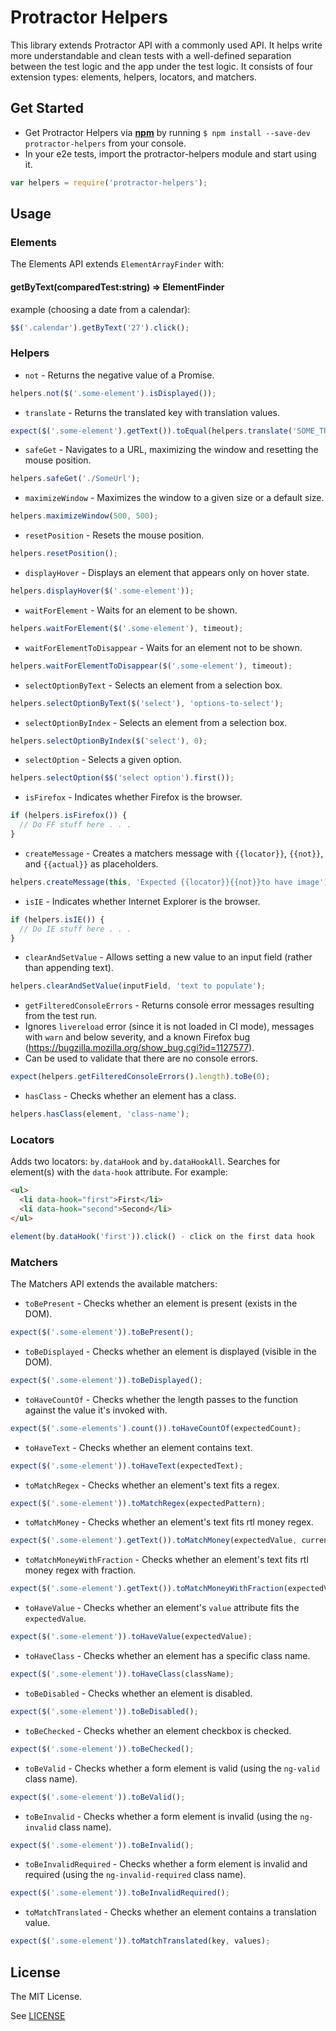 # Protractor Helpers

This library extends Protractor API with a commonly used API. It helps write more understandable and clean tests with a well-defined separation between the test logic and the app under the test logic. It consists of four extension types: elements, helpers, locators, and matchers.

## Get Started
* Get Protractor Helpers via **[npm](https://www.npmjs.com/)** by running `$ npm install --save-dev protractor-helpers` from your console.
* In your e2e tests, import the protractor-helpers module and start using it.
```js
var helpers = require('protractor-helpers');
```

## Usage
### Elements
The Elements API extends `ElementArrayFinder` with:
#### getByText(comparedTest:string) => ElementFinder

example (choosing a date from a calendar):
```js
$$('.calendar').getByText('27').click();
```

### Helpers
* `not` - Returns the negative value of a Promise. 
```js
helpers.not($('.some-element').isDisplayed());
```

* `translate` - Returns the translated key with translation values.
```js
expect($('.some-element').getText()).toEqual(helpers.translate('SOME_TRANSLATION_KEY'));
```

* `safeGet` - Navigates to a URL, maximizing the window and resetting the mouse position.
```js
helpers.safeGet('./SomeUrl');
```

* `maximizeWindow` - Maximizes the window to a given size or a default size.
```js
helpers.maximizeWindow(500, 500);
```

* `resetPosition` - Resets the mouse position.
```js
helpers.resetPosition();
```

* `displayHover` - Displays an element that appears only on hover state.
```js
helpers.displayHover($('.some-element'));
```

* `waitForElement` - Waits for an element to be shown.
```js
helpers.waitForElement($('.some-element'), timeout);
```

* `waitForElementToDisappear` - Waits for an element not to be shown.
```js
helpers.waitForElementToDisappear($('.some-element'), timeout);
```

* `selectOptionByText` - Selects an element from a selection box.
```js
helpers.selectOptionByText($('select'), 'options-to-select');
```

* `selectOptionByIndex` - Selects an element from a selection box.
```js
helpers.selectOptionByIndex($('select'), 0);
```

* `selectOption` - Selects a given option.
```js
helpers.selectOption($$('select option').first());
```

* `isFirefox` - Indicates whether Firefox is the browser.
```js
if (helpers.isFirefox()) {
  // Do FF stuff here . . .
}
```

* `createMessage` - Creates a matchers message with `{{locator}}`, `{{not}}`, and `{{actual}}` as placeholders.
```js
helpers.createMessage(this, 'Expected {{locator}}{{not}}to have image') + '.');
```

* `isIE` - Indicates whether Internet Explorer is the browser.
```js
if (helpers.isIE()) {
  // Do IE stuff here . . .
}
```

* `clearAndSetValue` - Allows setting a new value to an input field (rather than appending text).
```js
helpers.clearAndSetValue(inputField, 'text to populate');
```

* `getFilteredConsoleErrors` - Returns console error messages resulting from the test run.
* Ignores `livereload` error (since it is not loaded in CI mode), messages with `warn` and below severity, and a known Firefox bug (https://bugzilla.mozilla.org/show_bug.cgi?id=1127577).
* Can be used to validate that there are no console errors.
```js
expect(helpers.getFilteredConsoleErrors().length).toBe(0);
```

* `hasClass` - Checks whether an element has a class.
```js
helpers.hasClass(element, 'class-name');
```

### Locators
Adds two locators: `by.dataHook` and `by.dataHookAll`.
Searches for element(s) with the `data-hook` attribute. For example:
```html
<ul>
  <li data-hook="first">First</li>
  <li data-hook="second">Second</li>
</ul>
```
```js
element(by.dataHook('first')).click() - click on the first data hook
```

### Matchers
The Matchers API extends the available matchers:
* `toBePresent` - Checks whether an element is present (exists in the DOM).
```js
expect($('.some-element')).toBePresent();
```

* `toBeDisplayed` - Checks whether an element is displayed (visible in the DOM).
```js
expect($('.some-element')).toBeDisplayed();
```

* `toHaveCountOf` - Checks whether the length passes to the function against the value it's invoked with.
```js
expect($('.some-elements').count()).toHaveCountOf(expectedCount);
```

* `toHaveText` - Checks whether an element contains text.
```js
expect($('.some-element')).toHaveText(expectedText);
```

* `toMatchRegex` - Checks whether an element's text fits a regex.
```js
expect($('.some-element')).toMatchRegex(expectedPattern);
```

* `toMatchMoney` - Checks whether an element's text fits rtl money regex.
```js
expect($('.some-element').getText()).toMatchMoney(expectedValue, currencySymbol);
```

* `toMatchMoneyWithFraction` - Checks whether an element's text fits rtl money regex with fraction.
```js
expect($('.some-element').getText()).toMatchMoneyWithFraction(expectedValue, currencySymbol);
```

* `toHaveValue` - Checks whether an element's `value` attribute fits the `expectedValue`.
```js
expect($('.some-element')).toHaveValue(expectedValue);
```

* `toHaveClass` - Checks whether an element has a specific class name.
```js
expect($('.some-element')).toHaveClass(className);
```

* `toBeDisabled` - Checks whether an element is disabled.
```js
expect($('.some-element')).toBeDisabled();
```

* `toBeChecked` - Checks whether an element checkbox is checked.
```js
expect($('.some-element')).toBeChecked();
```

* `toBeValid` - Checks whether a form element is valid (using the `ng-valid` class name).
```js
expect($('.some-element')).toBeValid();
```

* `toBeInvalid` - Checks whether a form element is invalid (using the `ng-invalid` class name).
```js
expect($('.some-element')).toBeInvalid();
```

* `toBeInvalidRequired` - Checks whether a form element is invalid and required (using the `ng-invalid-required` class name).
```js
expect($('.some-element')).toBeInvalidRequired();
```

* `toMatchTranslated` - Checks whether an element contains a translation value.
```js
expect($('.some-element')).toMatchTranslated(key, values);
```

## License

The MIT License.

See [LICENSE](https://github.com/wix/protractor-helpers/blob/master/LICENSE)

